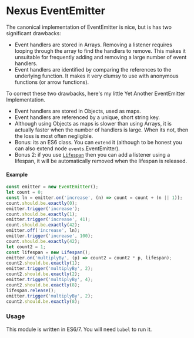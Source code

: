 Nexus EventEmitter
==================

The canonical implementation of EventEmitter is nice, but is has two significant drawbacks:

- Event handlers are stored in Arrays. Removing a listener requires looping through the array to find the handlers to remove. This makes it unsuitable for frequently adding and removing a large number of event handlers.
- Event handlers are identified by comparing the references to the underlying function. It makes it very clumsy to use with anonymous functions (or arrow functions).

To correct these two drawbacks, here's my little Yet Another EventEmitter Implementation.

- Event handlers are stored in Objects, used as maps.
- Event handlers are referenced by a unique, short string key.
- Although using Objects as maps is slower than using Arrays, it is actually faster when the number of handlers is large. When its not, then the loss is most often negligible.
- Bonus: its an ES6 class. You can `extend` it (although to be honest you can also extend node `events`.EventEmitter).
- Bonus 2: if you use [`Lifespan`](https://github.com/elierotenberg/lifespan) then you can add a listener using a lifespan, it will be automatically removed when the lifespan is released.

#### Example

```js
const emitter = new EventEmitter();
let count = 0;
const ln = emitter.on('increase', (n) => count = count + (n || 1));
count.should.be.exactly(0);
emitter.trigger('increase');
count.should.be.exactly(1);
emitter.trigger('increase', 41);
count.should.be.exactly(42);
emitter.off('increase', ln);
emitter.trigger('increase', 100);
count.should.be.exactly(42);
let count2 = 1;
const lifespan = new Lifespan();
emitter.on('multiplyBy', (p) => count2 = count2 * p, lifespan);
count2.should.be.exactly(1);
emitter.trigger('multiplyBy', 2);
count2.should.be.exactly(2);
emitter.trigger('multiplyBy', 4);
count2.should.be.exactly(8);
lifespan.release();
emitter.trigger('multiplyBy', 2);
count2.should.be.exactly(8);
```

### Usage

This module is written in ES6/7. You will need `babel` to run it.
